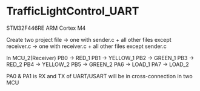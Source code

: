 # TrafficLightControl_UART
STM32F446RE
ARM Cortex M4

Create two project file -> one with sender.c + all other files except receiver.c
                        -> one with receiver.c + all other files except sender.c
                        
In MCU_2(Receiver)
  PB0 -> RED_1
  PB1 -> YELLOW_1
  PB2 -> GREEN_1
  PB3 -> RED_2
  PB4 -> YELLOW_2
  PB5 -> GREEN_2
  PA6 -> LOAD_1
  PA7 -> LOAD_2

PA0 & PA1 is RX and TX of UART/USART will be in cross-connection in two MCU
